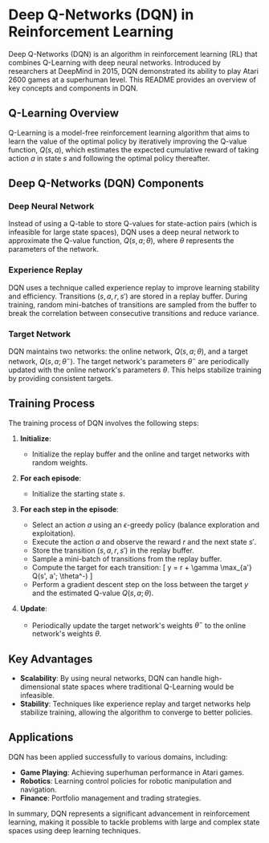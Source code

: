 # Deep Q-Networks (DQN) in Reinforcement Learning

Deep Q-Networks (DQN) is an algorithm in reinforcement learning (RL) that combines Q-Learning with deep neural networks. Introduced by researchers at DeepMind in 2015, DQN demonstrated its ability to play Atari 2600 games at a superhuman level. This README provides an overview of key concepts and components in DQN.

## Q-Learning Overview
Q-Learning is a model-free reinforcement learning algorithm that aims to learn the value of the optimal policy by iteratively improving the Q-value function, $Q(s, a)$, which estimates the expected cumulative reward of taking action $a$ in state $s$ and following the optimal policy thereafter.

## Deep Q-Networks (DQN) Components

### Deep Neural Network
Instead of using a Q-table to store Q-values for state-action pairs (which is infeasible for large state spaces), DQN uses a deep neural network to approximate the Q-value function, $Q(s, a; \theta)$, where $\theta$ represents the parameters of the network.

### Experience Replay
DQN uses a technique called experience replay to improve learning stability and efficiency. Transitions $(s, a, r, s')$ are stored in a replay buffer. During training, random mini-batches of transitions are sampled from the buffer to break the correlation between consecutive transitions and reduce variance.

### Target Network
DQN maintains two networks: the online network, $Q(s, a; \theta)$, and a target network, $Q(s, a; \theta^-)$. The target network's parameters $\theta^-$ are periodically updated with the online network's parameters $\theta$. This helps stabilize training by providing consistent targets.

## Training Process

The training process of DQN involves the following steps:

1. **Initialize**:
   - Initialize the replay buffer and the online and target networks with random weights.

2. **For each episode**:
   - Initialize the starting state $s$.

3. **For each step in the episode**:
   - Select an action $a$ using an $\epsilon$-greedy policy (balance exploration and exploitation).
   - Execute the action $a$ and observe the reward $r$ and the next state $s'$.
   - Store the transition $(s, a, r, s')$ in the replay buffer.
   - Sample a mini-batch of transitions from the replay buffer.
   - Compute the target for each transition:
     \[
     y = r + \gamma \max_{a'} Q(s', a'; \theta^-)
     \]
   - Perform a gradient descent step on the loss between the target $y$ and the estimated Q-value $Q(s, a; \theta)$.

4. **Update**:
   - Periodically update the target network's weights $\theta^-$ to the online network's weights $\theta$.

## Key Advantages

- **Scalability**: By using neural networks, DQN can handle high-dimensional state spaces where traditional Q-Learning would be infeasible.
- **Stability**: Techniques like experience replay and target networks help stabilize training, allowing the algorithm to converge to better policies.

## Applications

DQN has been applied successfully to various domains, including:

- **Game Playing**: Achieving superhuman performance in Atari games.
- **Robotics**: Learning control policies for robotic manipulation and navigation.
- **Finance**: Portfolio management and trading strategies.

In summary, DQN represents a significant advancement in reinforcement learning, making it possible to tackle problems with large and complex state spaces using deep learning techniques.
